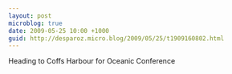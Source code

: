 ```yaml
---
layout: post
microblog: true
date: 2009-05-25 10:00 +1000
guid: http://desparoz.micro.blog/2009/05/25/t1909160802.html
---
```

Heading to Coffs Harbour for Oceanic Conference
